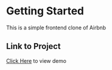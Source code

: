 # Getting Started

This is a simple frontend clone of Airbnb

## Link to Project

[Click Here](https://airbnb-clone-35930.web.app/) to view demo